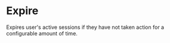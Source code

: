 Expire
=========

Expires user's active sessions if they have not taken action for a configurable amount of time.